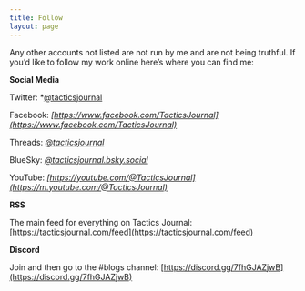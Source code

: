 ```yaml
---
title: Follow
layout: page
---
```


Any other accounts not listed are not run by me and are not being truthful. If you’d like to follow my work online here’s where you can find me:

**Social Media**

Twitter: *[@tacticsjournal](https://twitter.com/tacticsjournal)

Facebook: *[https://www.facebook.com/TacticsJournal](https://www.facebook.com/TacticsJournal)*

Threads: *[@tacticsjournal](https://www.threads.net/@tacticsjournal)*

BlueSky: *[@tacticsjournal.bsky.social](https://bsky.app/profile/tacticsjournal.bsky.social)*

YouTube: *[https://youtube.com/@TacticsJournal](https://m.youtube.com/@TacticsJournal)*

**RSS**

The main feed for everything on Tactics Journal: [https://tacticsjournal.com/feed](https://tacticsjournal.com/feed)

**Discord**

Join and then go to the #blogs channel: [https://discord.gg/7fhGJAZjwB](https://discord.gg/7fhGJAZjwB) 
